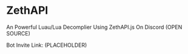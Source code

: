 # ZethAPI
An Powerful Luau/Lua Decomplier Using ZethAPI.js On Discord (OPEN SOURCE)

Bot Invite Link: (PLACEHOLDER)
